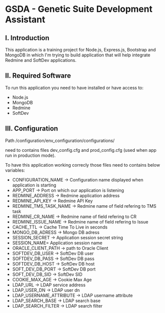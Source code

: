 # GSDA - Genetic Suite Development Assistant

## I. Introduction
This application is a training project for Node.js, Express.js, Bootstrap and MongoDB
in which I'm trying to build application that will help integrate Redmine and SoftDev applications.

## II. Required Software
To run this application you need to have installed or have access to:    

* Node.js
* MongoDB
* Redmine
* SoftDev

## III. Configuration

Path /configuration/env_configuration/configurations/   

need to contains files dev_config.cfg and prod_config.cfg (used when app run in production mode).   

To have this application working correcly those files need to contains below variables:   

* CONFIGURATION_NAME -> Configuration name displayed when application is starting
* APP_PORT -> Port on which our application is listening
* REDMINE_ADDRESS -> Redmine application address
* REDMINE_API_KEY -> Redmine API Key
* REDMINE_TMS_TASK_NAME -> Redmine name of field refering to TMS task
* REDMINE_CR_NAME -> Redmine name of field refering to CR
* REDMINE_ISSUE_NAME -> Redmine name of field refering to Issue
* CACHE_TTL -> Cache Time To Live in seconds
* MONGO_DB_ADRESS -> Mongo DB adress
* SESSION_SECRET -> Application session secret string
* SESSION_NAME= Application session name
* ORACLE_CLIENT_PATH -> path to Oracle Client
* SOFTDEV_DB_USER -> SoftDev DB user
* SOFTDEV_DB_PASS -> SoftDev DB pass
* SOFTDEV_DB_HOST -> SoftDev DB host
* SOFT_DEV_DB_PORT -> SoftDev DB port
* SOFT_DEV_DB_SID -> SoftDev SID
* COOKIE_MAX_AGE -> Cookie Max Age
* LDAP_URL -> LDAP service address 
* LDAP_USER_DN -> LDAP user dn
* LDAP_USERNAME_ATTRIBUTE -> LDAP username attribute
* LDAP_SEARCH_BASE -> LDAP search base
* LDAP_SEARCH_FILTER -> LDAP search filter